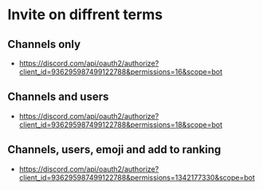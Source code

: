 # Invite on diffrent terms

## Channels only

- https://discord.com/api/oauth2/authorize?client_id=936295987499122788&permissions=16&scope=bot

## Channels and users

- https://discord.com/api/oauth2/authorize?client_id=936295987499122788&permissions=18&scope=bot

## Channels, users, emoji and add to ranking

- https://discord.com/api/oauth2/authorize?client_id=936295987499122788&permissions=1342177330&scope=bot
